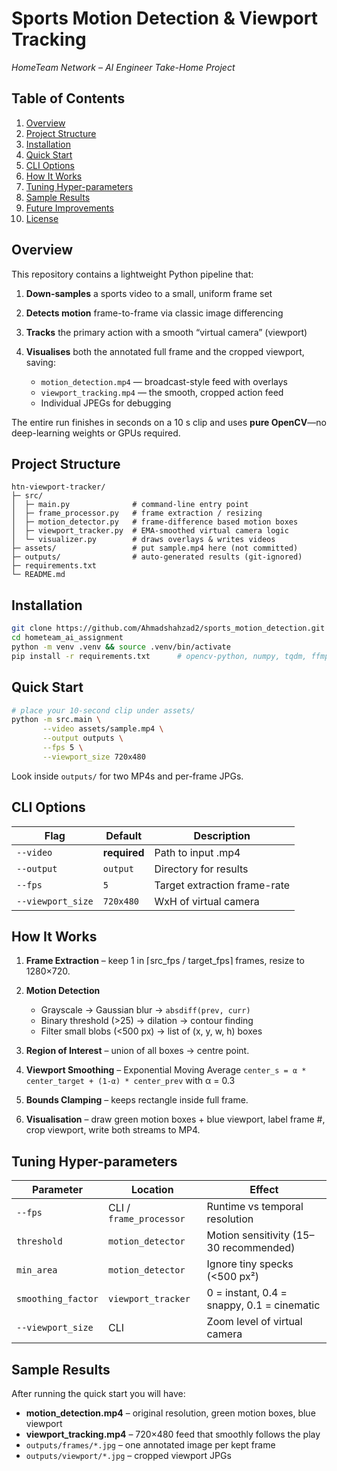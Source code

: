 # Sports Motion Detection & Viewport Tracking

*HomeTeam Network – AI Engineer Take-Home Project*


## Table of Contents

1. [Overview](#overview)
2. [Project Structure](#project-structure)
3. [Installation](#installation)
4. [Quick Start](#quick-start)
5. [CLI Options](#cli-options)
6. [How It Works](#how-it-works)
7. [Tuning Hyper-parameters](#tuning-hyper-parameters)
8. [Sample Results](#sample-results)
9. [Future Improvements](#future-improvements)
10. [License](#license)


## Overview

This repository contains a lightweight Python pipeline that:

1. **Down-samples** a sports video to a small, uniform frame set
2. **Detects motion** frame-to-frame via classic image differencing
3. **Tracks** the primary action with a smooth “virtual camera” (viewport)
4. **Visualises** both the annotated full frame and the cropped viewport, saving:

   * `motion_detection.mp4` — broadcast-style feed with overlays
   * `viewport_tracking.mp4` — the smooth, cropped action feed
   * Individual JPEGs for debugging

The entire run finishes in seconds on a 10 s clip and uses **pure OpenCV**—no deep-learning weights or GPUs required.


## Project Structure

```
htn-viewport-tracker/
├─ src/
│  ├─ main.py              # command-line entry point
│  ├─ frame_processor.py   # frame extraction / resizing
│  ├─ motion_detector.py   # frame-difference based motion boxes
│  ├─ viewport_tracker.py  # EMA-smoothed virtual camera logic
│  └─ visualizer.py        # draws overlays & writes videos
├─ assets/                 # put sample.mp4 here (not committed)
├─ outputs/                # auto-generated results (git-ignored)
├─ requirements.txt
└─ README.md
```


## Installation

```bash
git clone https://github.com/Ahmadshahzad2/sports_motion_detection.git
cd hometeam_ai_assignment
python -m venv .venv && source .venv/bin/activate
pip install -r requirements.txt      # opencv-python, numpy, tqdm, ffmpeg-python
```


## Quick Start

```bash
# place your 10-second clip under assets/
python -m src.main \
       --video assets/sample.mp4 \
       --output outputs \
       --fps 5 \
       --viewport_size 720x480
```

Look inside `outputs/` for two MP4s and per-frame JPGs.


## CLI Options

| Flag              | Default      | Description                  |
| ----------------- | ------------ | ---------------------------- |
| `--video`         | **required** | Path to input .mp4           |
| `--output`        | `output`     | Directory for results        |
| `--fps`           | `5`          | Target extraction frame-rate |
| `--viewport_size` | `720x480`    | WxH of virtual camera        |


## How It Works

1. **Frame Extraction** – keep 1 in ⌈src\_fps / target\_fps⌉ frames, resize to 1280×720.
2. **Motion Detection**

   * Grayscale → Gaussian blur → `absdiff(prev, curr)`
   * Binary threshold (>25) → dilation → contour finding
   * Filter small blobs (<500 px) → list of (x, y, w, h) boxes
3. **Region of Interest** – union of all boxes → centre point.
4. **Viewport Smoothing** – Exponential Moving Average
   `center_s = α * center_target + (1-α) * center_prev` with α = 0.3
5. **Bounds Clamping** – keeps rectangle inside full frame.
6. **Visualisation** – draw green motion boxes + blue viewport, label frame #, crop viewport, write both streams to MP4.


## Tuning Hyper-parameters

| Parameter          | Location                | Effect                                     |
| ------------------ | ----------------------- | ------------------------------------------ |
| `--fps`            | CLI / `frame_processor` | Runtime vs temporal resolution             |
| `threshold`        | `motion_detector`       | Motion sensitivity (15–30 recommended)     |
| `min_area`         | `motion_detector`       | Ignore tiny specks (<500 px²)              |
| `smoothing_factor` | `viewport_tracker`      | 0 = instant, 0.4 = snappy, 0.1 = cinematic |
| `--viewport_size`  | CLI                     | Zoom level of virtual camera               |


## Sample Results

After running the quick start you will have:

* **motion\_detection.mp4** – original resolution, green motion boxes, blue viewport
* **viewport\_tracking.mp4** – 720×480 feed that smoothly follows the play
* `outputs/frames/*.jpg` – one annotated image per kept frame
* `outputs/viewport/*.jpg` – cropped viewport JPGs

